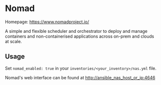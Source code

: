 # Nomad

Homepage: <https://www.nomadproject.io/>

A simple and flexible scheduler and orchestrator to deploy and manage containers and non-containerised applications across on-prem and clouds at scale.

## Usage

Set `nomad_enabled: true` in your `inventories/<your_inventory>/nas.yml` file.

Nomad's web interface can be found at <http://ansible_nas_host_or_ip:4646>
